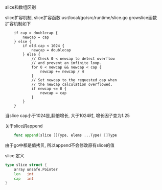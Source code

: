slice和数组区别

slice扩容机制, slice扩容函数
usr/local/go/src/runtime/slice.go
growslice函数 扩容机制如下
```golang
	if cap > doublecap {
		newcap = cap
	} else {
		if old.cap < 1024 {
			newcap = doublecap
		} else {
			// Check 0 < newcap to detect overflow
			// and prevent an infinite loop.
			for 0 < newcap && newcap < cap {
				newcap += newcap / 4
			}
			// Set newcap to the requested cap when
			// the newcap calculation overflowed.
			if newcap <= 0 {
				newcap = cap
			}
		}
	}

```

当slice cap小于1024是,翻倍增长, 大于1024时, 增长因子变为1.25

关于slice的append

```go
	func append(slice []Type, elems ...Type) []Type
```
由于go中都是值拷贝, 所以append不会修改原有slice的值


slice 定义
```go
type slice struct {
	array unsafe.Pointer
	len   int
	cap   int
}
```